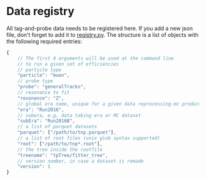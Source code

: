 # Data registry
All tag-and-probe data needs to be registered here.
If you add a new json file, don't forget to add it to [registry.py](../registry.py).
The structure is a list of objects with the following required entries:

```javascript
{
    // The first 4 arguments will be used at the command line
    // to run a given set of efficiencies
    // particle type
    "particle": "muon",
    // probe type
    "probe": "generalTracks",
    // resonance to fit
    "resonance": "Z",
    // global era name, unique for a given data reprocessing-mc production pair
    "era": "Run2016",
    // subera, e.g. data taking era or MC dataset
    "subEra": "Run2016B",
    // a list of parquet datasets
    "parquet": ["/path/to/tnp.parquet"],
    // a list of root files (unix glob syntax supported)
    "root": ["/path/to/tnp*.root"],
    // the tree inside the rootfile
    "treename": "tpTree/fitter_tree",
    // version number, in case a dataset is remade
    "version": 1
}
```
